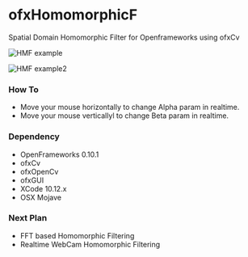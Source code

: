 # ofxHomomorphicF
Spatial Domain Homomorphic Filter for Openframeworks using ofxCv

![HMF example]( https://github.com/bemoregt/ofxHomomorphicF/blob/master/ScrShot%2012.png "HMF")

![HMF example2]( https://github.com/bemoregt/ofxHomomorphicF/blob/master/ScrShot%2013.png "HMF2")

### How To
- Move your mouse horizontally to change Alpha param in realtime. 
- Move your mouse verticallyl to change Beta param in realtime. 

### Dependency
- OpenFrameworks 0.10.1
- ofxCv
- ofxOpenCv
- ofxGUI
- XCode 10.12.x
- OSX Mojave

### Next Plan
- FFT based Homomorphic Filtering
- Realtime WebCam Homomorphic Filtering


